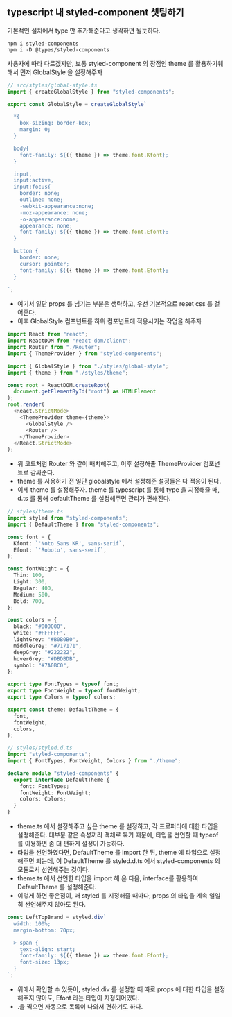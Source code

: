 ## typescript 내 styled-component 셋팅하기

<p>기본적인 설치에서 type 만 추가해준다고 생각하면 될듯하다.</p>

```
npm i styled-components
npm i -D @types/styled-components
```

<p>사용자에 따라 다르겠지만, 보통 styled-component 의 장점인 theme 를 활용하기웨해서 먼저 GlobalStyle 을 설정해주자</p>

```ts
// src/styles/global-style.ts
import { createGlobalStyle } from "styled-components";

export const GlobalStyle = createGlobalStyle`

  *{
    box-sizing: border-box;
    margin: 0;
  }

  body{
    font-family: ${({ theme }) => theme.font.Kfont};
  }

  input,
  input:active,
  input:focus{
    border: none;
    outline: none;
    -webkit-appearance:none;
    -moz-appearance: none;
    -o-appearance:none;
    appearance: none;
    font-family: ${({ theme }) => theme.font.Efont};
  }

  button {
    border: none;
    cursor: pointer;
    font-family: ${({ theme }) => theme.font.Efont};
  }
  
`;
```

- 여기서 일단 props 를 넘기는 부분은 생략하고, 우선 기본적으로 reset css 를 걸어준다.
- 이후 GlobalStyle 컴포넌트를 하위 컴포넌트에 적용시키는 작업을 해주자

```ts
import React from "react";
import ReactDOM from "react-dom/client";
import Router from "./Router";
import { ThemeProvider } from "styled-components";

import { GlobalStyle } from "./styles/global-style";
import { theme } from "./styles/theme";

const root = ReactDOM.createRoot(
  document.getElementById("root") as HTMLElement
);
root.render(
  <React.StrictMode>
    <ThemeProvider theme={theme}>
      <GlobalStyle />
      <Router />
    </ThemeProvider>
  </React.StrictMode>
);
```

- 위 코드처럼 Router 와 같이 배치해주고, 이후 설정해줄 ThemeProvider 컴포넌트로 감싸준다.
- theme 를 사용하기 전 일단 globalstyle 에서 설정해준 설정들은 다 적용이 된다.
- 이제 theme 를 설정해주자. theme 를 typescript 를 통해 type 을 지정해줄 때, d.ts 를 통해 defaultTheme 를 설정해주면 관리가 편해진다.

```ts
// styles/theme.ts
import styled from "styled-components";
import { DefaultTheme } from "styled-components";

const font = {
  Kfont: `'Noto Sans KR', sans-serif`,
  Efont: `'Roboto', sans-serif`,
};

const fontWeight = {
  Thin: 100,
  Light: 300,
  Regular: 400,
  Medium: 500,
  Bold: 700,
};

const colors = {
  black: "#000000",
  white: "#FFFFFF",
  lightGrey: "#B0B0B0",
  middleGrey: "#717171",
  deepGrey: "#222222",
  hoverGrey: "#DBDBDB",
  symbol: "#7A0BC0",
};

export type FontTypes = typeof font;
export type FontWeight = typeof fontWeight;
export type Colors = typeof colors;

export const theme: DefaultTheme = {
  font,
  fontWeight,
  colors,
};
```

```ts
// styles/styled.d.ts
import "styled-components";
import { FontTypes, FontWeight, Colors } from "./theme";

declare module "styled-components" {
  export interface DefaultTheme {
    font: FontTypes;
    fontWeight: FontWeight;
    colors: Colors;
  }
}
```

- theme.ts 에서 설정해주고 싶은 theme 를 설정하고, 각 프로퍼티에 대한 타입을 설정해준다. 대부분 같은 속성끼리 객체로 묶기 때문에, 타입을 선언할 때 typeof 를 이용하면 좀 더 편하게 설정이 가능하다.
- 타입을 선언하였다면, DefaultTheme 를 import 한 뒤, theme 에 타입으로 설정해주면 되는데, 이 DefaultTheme 를 styled.d.ts 에서 styled-components 의 모듈로서 선언해주는 것이다.
- theme.ts 에서 선언한 타입을 import 해 온 다음, interface를 활용하여 DefaultTheme 를 설정해준다.
- 이렇게 하면 좋은점이, 매 styled 를 지정해줄 때마다, props 의 타입을 계속 일일히 선언해주지 않아도 된다.

```ts
const LeftTopBrand = styled.div`
  width: 100%;
  margin-bottom: 70px;

  > span {
    text-align: start;
    font-family: ${({ theme }) => theme.font.Efont};
    font-size: 13px;
  }
`;
```

- 위에서 확인할 수 있듯이, styled.div 를 설정할 때 따로 props 에 대한 타입을 설정해주지 않아도, Efont 라는 타입이 지정되어있다.
- .을 찍으면 자동으로 목록이 나와서 편하기도 하다.
  <br />
